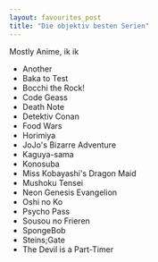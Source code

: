 ```yaml
---
layout: favourites_post
title: "Die objektiv besten Serien"
---
```


Mostly Anime, ik ik

* Another
* Baka to Test
* Bocchi the Rock!
* Code Geass
* Death Note
* Detektiv Conan
* Food Wars
* Horimiya
* JoJo's Bizarre Adventure
* Kaguya-sama
* Konosuba
* Miss Kobayashi's Dragon Maid
* Mushoku Tensei
* Neon Genesis Evangelion
* Oshi no Ko
* Psycho Pass
* Sousou no Frieren
* SpongeBob
* Steins;Gate
* The Devil is a Part-Timer